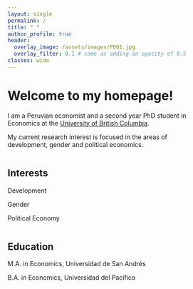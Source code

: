 ```yaml
---
layout: single
permalink: /
title: " "
author_profile: true
header:
  overlay_image: /assets/images/P001.jpg
  overlay_filter: 0.1 # same as adding an opacity of 0.5 to a black background
classes: wide
---
```


# Welcome to my homepage! #
I am a Peruvian economist and a second year PhD student in Economics at the [University of British Columbia](https://www.ubc.ca/).

My current  research  interest is focused  in  the  areas  of  development, gender and  political economics.

<html>
<head>
<meta name="viewport" content="width=device-width, initial-scale=1">
<style>
* {
  box-sizing: border-box;
}

/* Create two unequal columns that floats next to each other */
.column {
  flex: 50%;
  float: left;
  padding: 10px;
  height: 300px; /* Should be removed. Only for demonstration */
}

/* Clear floats after the columns */
.row:after {
  content: "";
  display: table;
  clear: both;
}
</style>
</head>
<body>

<div class="row">
  <div class="column">
    <h2>Interests</h2>
    <p>
    <a><i class="fas fa-angle-right" style="font-size:24px;color:black" aria-hidden="true"></i></a> Development
    </p>
    <p>
    <a><i class="fas fa-angle-right" style="font-size:24px;color:black" aria-hidden="true"></i></a> Gender
    </p>
    <p>
    <a><i class="fas fa-angle-right" style="font-size:24px;color:black" aria-hidden="true"></i></a> Political Economy
    </p>

  </div>
  <div class="column">
    <h2>Education</h2>
    <p>
    <a href="https://udesa.edu.ar/"><i class="fas fa-fw fa-school zoom" style="font-size:24px;color:black" aria-hidden="true"></i></a> M.A. in Economics, Universidad de San Andrés
    </p>
    <p>
    <a href="https://www.up.edu.pe/en/"><i class="fas fa-fw fa-school zoom" style="font-size:24px;color:black" aria-hidden="true"></i></a> B.A. in Economics, Universidad del Pacífico
    </p>
 </div>